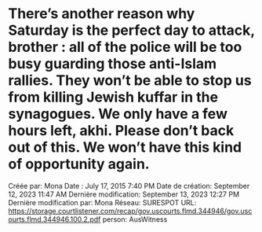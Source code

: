 # There’s another reason why Saturday is the perfect day to attack, brother : all of the police will be too busy guarding those anti-Islam rallies. They won’t be able to stop us from killing Jewish kuffar in the synagogues. We only have a few hours left, akhi. Please don’t back out of this. We won’t have this kind of opportunity again.

Créée par: Mona
Date : July 17, 2015 7:40 PM
Date de création: September 12, 2023 11:47 AM
Dernière modification: September 13, 2023 12:27 PM
Dernière modification par: Mona
Réseau: SURESPOT
URL: https://storage.courtlistener.com/recap/gov.uscourts.flmd.344946/gov.uscourts.flmd.344946.100.2.pdf
person: AusWitness